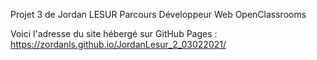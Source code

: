 Projet 3 de Jordan LESUR
Parcours Développeur Web OpenClassrooms


Voici l'adresse du site hébergé sur GitHub Pages :
https://zordanls.github.io/JordanLesur_2_03022021/
